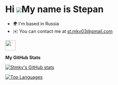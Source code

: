 Hi ![](https://user-images.githubusercontent.com/18350557/176309783-0785949b-9127-417c-8b55-ab5a4333674e.gif)My name is Stepan
==============================================================================================================================

* 🌍  I'm based in Russia
* ✉️  You can contact me at [st.mkv03@gmail.com](mailto:st.mkv03@gmail.com)



<p align="left"> <a href="https://www.github.com/Stmkv" target="_blank" rel="noreferrer"> <picture> <source media="(prefers-color-scheme: dark)" srcset="https://raw.githubusercontent.com/danielcranney/readme-generator/main/public/icons/socials/github-dark.svg" /> <source media="(prefers-color-scheme: light)" srcset="https://raw.githubusercontent.com/danielcranney/readme-generator/main/public/icons/socials/github.svg" /> <img src="https://raw.githubusercontent.com/danielcranney/readme-generator/main/public/icons/socials/github.svg" width="32" height="32" /> </picture> </a></p>


<b>My GitHub Stats</b>

<a href="http://www.github.com/Stmkv"><img src="https://github-readme-stats.vercel.app/api?username=Stmkv&show_icons=true&hide=&count_private=true&title_color=0891b2&text_color=ffffff&icon_color=0891b2&bg_color=1c1917&hide_border=true&show_icons=true" alt="Stmkv's GitHub stats" /></a>

<a href="https://github.com/Stmkv" align="left"><img src="https://github-readme-stats.vercel.app/api/top-langs/?username=Stmkv&langs_count=10&title_color=0891b2&text_color=ffffff&icon_color=0891b2&bg_color=1c1917&hide_border=true&locale=en&custom_title=Top%20%Languages" alt="Top Languages" /></a>
